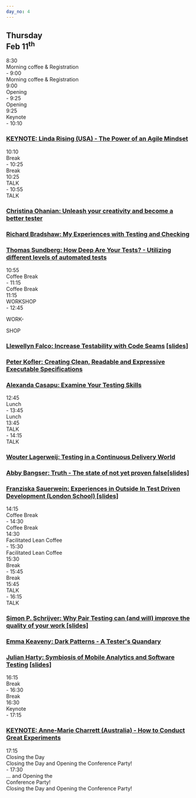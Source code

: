 ```yaml
---
day_no: 4
---
```


<article class="schedule">
  <hgroup class="row">
    <h2 class="col-md-10 col-md-offset-2">Thursday<br><span>Feb 11<sup>th</sup></span></h2>
  </hgroup>

  <section class="timetable">
  	<div class="row meta">
		<div class="col-xs-2 col-sm-1 start-time"><time class="start">8:30</time></div>
		<div class="visible-sm-block col-sm-10 description">Morning coffee &amp; Registration</div>
		<div class="col-xs-2 col-xs-offset-8 col-sm-1 col-sm-offset-0 end-time"> - <time class="end">9:00</time></div>
		<div class="col-xs-12 hidden-sm col-md-10 description">Morning coffee &amp; Registration</div>
	</div>
  	<div class="row meta">
		<div class="col-xs-2 col-sm-1 start-time"><time class="start">9:00</time></div>
		<div class="visible-sm-block col-sm-10 description">Opening</div>
		<div class="col-xs-2 col-xs-offset-8 col-sm-1 col-sm-offset-0 end-time"> - <time class="end">9:25</time></div>
		<div class="col-xs-12 hidden-sm col-md-10 description">Opening</div>
	</div>
  	<div class="row keynote">
		<div class="col-xs-2 col-sm-1 start-time"><time class="start">9:25</time></div>
		<div class="visible-xs-block col-xs-8 visible-sm-block col-sm-10 description">Keynote</div>
		<div class="col-xs-2 col-sm-1 end-time"> - <time class="end">10:10</time></div>
		<div class="col-md-10 keynote"><h3><a href="/topics/#linda-rising"><span class="hidden-xs hidden-sm">KEYNOTE:</span> Linda Rising (USA) - The Power of an Agile Mindset</a></h3></div>
	</div>
  	<div class="row break">
		<div class="col-xs-2 col-sm-1 start-time"><time class="start">10:10</time></div>
		<div class="visible-xs-block col-xs-8 visible-sm-block col-sm-10 description">Break</div>
		<div class="col-xs-2 col-sm-1 end-time"> - <time class="end">10:25</time></div>
		<div class="hidden-xs hidden-sm col-md-10 description">Break</div>
	</div>
  	<div class="row talk">
		<div class="col-xs-2 col-sm-1 start-time"><time class="start">10:25</time></div>
		<div class="visible-xs-block col-xs-8 visible-sm-block col-sm-10 description">TALK</div>
		<div class="col-xs-2 col-sm-1 end-time"> - <time class="end">10:55</time></div>
		<div class="hidden-xs hidden-sm col-md-1 top-to-bottom">TALK</div>
		<div class="col-sm-4 col-md-3 col-xs-12 session"><h3><a href="/topics/#christina-ohanian">Christina Ohanian: Unleash your creativity and become a better tester</a></h3></div>
		<div class="col-sm-4 col-md-3 col-xs-12 session"><h3><a href="/topics/#richard-bradshaw">Richard Bradshaw: My Experiences with Testing and Checking</a></h3></div>
		<div class="col-sm-4 col-md-3 col-xs-12 session"><h3><a href="/topics/#thomas-sundberg">Thomas Sundberg: How Deep Are Your Tests? - Utilizing different levels of automated tests</a></h3></div>
	</div>
  	<div class="row break">
		<div class="col-xs-2 col-sm-1 start-time"><time class="start">10:55</time></div>
		<div class="visible-xs-block col-xs-8 visible-sm-block col-sm-10 description">Coffee Break</div>
		<div class="col-xs-2 col-sm-1 end-time"> - <time class="end">11:15</time></div>
		<div class="hidden-xs hidden-sm col-md-10 description">Coffee Break</div>
	</div>
  	<div class="row workshop">
		<div class="col-xs-2 col-sm-1 start-time"><time class="start">11:15</time></div>
		<div class="visible-xs-block col-xs-8 visible-sm-block col-sm-10 description">WORKSHOP</div>
		<div class="col-xs-2 col-sm-1 end-time"> - <time class="end">12:45</time></span></div>
		<div class="hidden-xs hidden-sm col-md-1 top-to-bottom"><p class="lr">WORK-</p><p class="lr">SHOP</p></div>
		<div class="col-sm-4 col-md-3 session"><h3><a href="/topics/#llewellyn-falco">Llewellyn Falco: Increase Testability with Code Seams</a> <a href="http://www.slideshare.net/llewellynfalco/increase-testability-with-code-seams">[slides]</a></h3></div>
		<div class="col-sm-4 col-md-3 session"><h3><a href="/topics/#peter-kofler">Peter Kofler: Creating Clean, Readable and Expressive Executable Specifications</a></h3></div>
		<div class="col-sm-4 col-md-3 session"><h3><a href="/topics/#alexandra-casapu">Alexanda Casapu: Examine Your Testing Skills</a></h3></div>
	</div>
  	<div class="row break">
		<div class="col-xs-2 col-sm-1 start-time"><time class="start">12:45</time></div>
		<div class="visible-xs-block col-xs-8 visible-sm-block col-sm-10 description">Lunch</div>
		<div class="col-xs-2 col-sm-1 end-time"> - <time class="end">13:45</time></div>
		<div class="hidden-xs hidden-sm col-md-10 description">Lunch</div>
	</div>
  	<div class="row talk">
		<div class="col-xs-2 col-sm-1 start-time"><time class="start">13:45</time></div>
		<div class="visible-xs-block col-xs-8 visible-sm-block col-sm-10 description">TALK</div>
		<div class="col-xs-2 col-sm-1 end-time"> - <time class="end">14:15</time></div>
		<div class="hidden-xs hidden-sm col-md-1 top-to-bottom">TALK</div>
		<div class="col-sm-4 col-md-3 session"><h3><a href="/topics/#wouter-lagerweij">Wouter Lagerweij: Testing in a Continuous Delivery World</a></h3></div>
		<div class="col-sm-4 col-md-3 session"><h3><a href="/topics/#speak-easy-speakers">Abby Bangser: Truth - The state of not yet proven false</a><a href="http://europeantestingconference.eu/slides16/ETC16_AbbyBangser.pdf">[slides]</a></h3></div>
		<div class="col-sm-4 col-md-3 session"><h3><a href="/topics/#franziska-sauerwein">Franziska Sauerwein: Experiences in Outside In Test Driven Development (London School) </a>
    <a href=" http://slides.com/franziskasauerwein/outside">[slides]</a></h3></div>
	</div>
  	<div class="row break">
		<div class="col-xs-2 col-sm-1 start-time"><time class="start">14:15</time></div>
		<div class="visible-xs-block col-xs-8 visible-sm-block col-sm-10 description">Coffee Break</div>
		<div class="col-xs-2 col-sm-1 end-time"> - <time class="end">14:30</time></div>
		<div class="hidden-xs hidden-sm col-md-10 description">Coffee Break</div>
	</div>
  	<div class="row open-space">
		<div class="col-xs-2 col-sm-1 start-time"><time class="start">14:30</time></div>
		<div class="visible-xs-block col-xs-8 visible-sm-block col-sm-10 description">Facilitated Lean Coffee</div>
		<div class="col-xs-2 col-sm-1 end-time"> - <time class="end">15:30</time></div>
		<div class="hidden-xs hidden-sm col-md-10 description">Facilitated Lean Coffee</div>
	</div>
  	<div class="row break">
		<div class="col-xs-2 col-sm-1 start-time"><time class="start">15:30</time></div>
		<div class="visible-xs-block col-xs-8 visible-sm-block col-sm-10 description">Break</div>
		<div class="col-xs-2 col-sm-1 end-time"> - <time class="end">15:45</time></div>
		<div class="hidden-xs hidden-sm col-md-10 description">Break</div>
	</div>
  	<div class="row talk">
		<div class="col-xs-2 col-sm-1 start-time"><time class="start">15:45</time></div>
		<div class="visible-xs-block col-xs-8 visible-sm-block col-sm-10 description">TALK</div>
		<div class="col-xs-2 col-sm-1 end-time"> - <time class="end">16:15</time></div>
		<div class="hidden-xs hidden-sm col-md-1 top-to-bottom">TALK</div>
		<div class="col-sm-4 col-md-3 session"><h3><a href="/topics/#simon-p-schrijver">Simon P. Schrijver: Why Pair Testing can (and will) improve the quality of your work </a><a href="http://europeantestingconference.eu/slides16/ETC16_SimonSchrijver.pdf">[slides]</a></h3></div>
		<div class="col-sm-4 col-md-3 session"><h3><a href="/topics/#emma-keaveny">Emma Keaveny: Dark Patterns - A Tester's Quandary</a></h3></div>
		<div class="col-sm-4 col-md-3 session"><h3><a href="/topics/#julian-harty">Julian Harty: Symbiosis of Mobile Analytics and Software Testing</a> <a href="http://europeantestingconference.eu/slides16/ETC16_JulianHarty.pdf">[slides]</a></h3></div>
	</div>
  	<div class="row break">
		<div class="col-xs-2 col-sm-1 start-time"><time class="start">16:15</time></div>
		<div class="visible-xs-block col-xs-8 visible-sm-block col-sm-10 description">Break</div>
		<div class="col-xs-2 col-sm-1 end-time"> - <time class="end">16:30</time></div>
		<div class="hidden-xs hidden-sm col-md-10 description">Break</div>
	</div>
  	<div class="row keynote">
		<div class="col-xs-2 col-sm-1 start-time"><time class="start">16:30</time></div>
		<div class="visible-xs-block col-xs-8 visible-sm-block col-sm-10 description">Keynote</div>
		<div class="col-xs-2 col-sm-1 end-time"> - <time class="end">17:15</time></div>
		<div class="col-md-10 keynote"><h3><a href="/topics/#anne-marie-charrett"><span class="hidden-xs hidden-sm">KEYNOTE:</span> Anne-Marie Charrett (Australia) - How to Conduct Great Experiments</a></h3></div>
	</div>
  	<div class="row meta">
		<div class="col-xs-2 col-sm-1 start-time"><time class="start">17:15</time></div>
		<div class="visible-xs-block col-xs-8 description">Closing the Day</div>
		<div class="visible-sm-block col-sm-10 description">Closing the Day and Opening the Conference Party!</div>
		<div class="col-xs-2 col-sm-1 end-time"> - <time class="end">17:30</time></div>
		<div class="visible-xs-block col-xs-12 description">... and Opening the<br/>Conference Party!</div>
		<div class="hidden-xs hidden-sm col-md-10 description">Closing the Day and Opening the Conference Party!</div>
	</div>
  </section>



</article>
